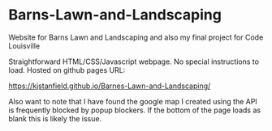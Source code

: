 # Barns-Lawn-and-Landscaping
Website for Barns Lawn and Landscaping and also my final project for Code Louisville


Straightforward HTML/CSS/Javascript webpage.
No special instructions to load.
Hosted on github pages URL:

https://kjstanfield.github.io/Barnes-Lawn-and-Landscaping/


Also want to note that I have found the google map I created using the API is frequently blocked by popup blockers.
If the bottom of the page loads as blank this is likely the issue.

